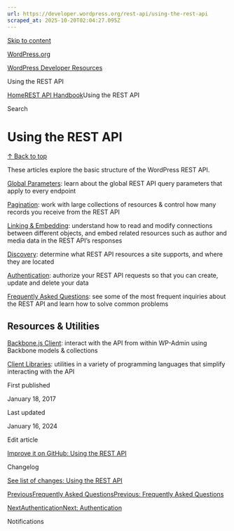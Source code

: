 ```yaml
---
url: https://developer.wordpress.org/rest-api/using-the-rest-api
scraped_at: 2025-10-20T02:04:27.095Z
---
```


[Skip to content](https://developer.wordpress.org/rest-api/using-the-rest-api/#wp--skip-link--target)

[WordPress.org](https://wordpress.org/)

[WordPress Developer Resources](https://developer.wordpress.org/)

Using the REST API


[Home](https://developer.wordpress.org/)[REST API Handbook](https://developer.wordpress.org/rest-api/)Using the REST API

Search

# Using the REST API

[↑ Back to top](https://developer.wordpress.org/rest-api/using-the-rest-api/#wp--skip-link--target)

These articles explore the basic structure of the WordPress REST API.

[Global Parameters](https://developer.wordpress.org/rest-api/using-the-rest-api/global-parameters/): learn about the global REST API query parameters that apply to every endpoint

[Pagination](https://developer.wordpress.org/rest-api/using-the-rest-api/pagination/): work with large collections of resources & control how many records you receive from the REST API

[Linking & Embedding](https://developer.wordpress.org/rest-api/using-the-rest-api/linking-and-embedding/): understand how to read and modify connections between different objects, and embed related resources such as author and media data in the REST API’s responses

[Discovery](https://developer.wordpress.org/rest-api/using-the-rest-api/discovery/): determine what REST API resources a site supports, and where they are located

[Authentication](https://developer.wordpress.org/rest-api/using-the-rest-api/authentication/): authorize your REST API requests so that you can create, update and delete your data

[Frequently Asked Questions](https://developer.wordpress.org/rest-api/frequently-asked-questions/): see some of the most frequent inquiries about the REST API and learn how to solve common problems

## Resources & Utilities

[Backbone.js Client](https://developer.wordpress.org/rest-api/using-the-rest-api/backbone-javascript-client/): interact with the API from within WP-Admin using Backbone models & collections

[Client Libraries](https://developer.wordpress.org/rest-api/using-the-rest-api/client-libraries/): utilities in a variety of programming languages that simplify interacting with the API

First published

January 18, 2017

Last updated

January 16, 2024

Edit article

[Improve it on GitHub: Using the REST API](https://github.com/WP-API/docs/edit/master/using-the-rest-api.md)

Changelog

[See list of changes: Using the REST API](https://github.com/WP-API/docs/commits/master/using-the-rest-api.md)

[PreviousFrequently Asked QuestionsPrevious: Frequently Asked Questions](https://developer.wordpress.org/rest-api/frequently-asked-questions/)

[NextAuthenticationNext: Authentication](https://developer.wordpress.org/rest-api/using-the-rest-api/authentication/)

Notifications
